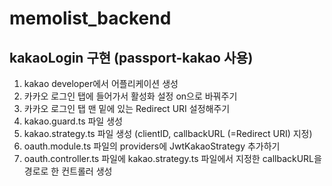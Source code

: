 # memolist_backend

## kakaoLogin 구현 (passport-kakao 사용)

1. kakao developer에서 어플리케이션 생성
2. 카카오 로그인 탭에 들어가서 활성화 설정 on으로 바꿔주기
3. 카카오 로그인 탭 맨 밑에 있는 Redirect URI 설정해주기
4. kakao.guard.ts 파일 생성
5. kakao.strategy.ts 파일 생성 (clientID, callbackURL (=Redirect URI) 지정)
6. oauth.module.ts 파일의 providers에 JwtKakaoStrategy 추가하기
7. oauth.controller.ts 파일에 kakao.strategy.ts 파일에서 지정한 callbackURL을 경로로 한 컨트롤러 생성
